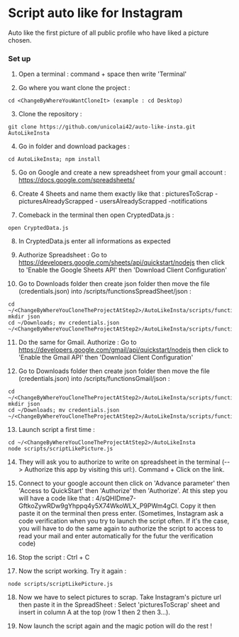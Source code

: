 # Script auto like for Instagram

Auto like the first picture of all public profile who have liked a picture chosen.

### Set up

1. Open a terminal : command + space then write 'Terminal'

2. Go where you want clone the project :
```
cd <ChangeByWhereYouWantCloneIt> (example : cd Desktop)
```

3. Clone the repository :
```
git clone https://github.com/unicolai42/auto-like-insta.git AutoLikeInsta
```

4. Go in folder and download packages :
```
cd AutoLikeInsta; npm install
```

5. Go on Google and create a new spreadsheet from your gmail account : https://docs.google.com/spreadsheets/

6. Create 4 Sheets and name them exactly like that : picturesToScrap - picturesAlreadyScrapped - usersAlreadyScrapped -notifications

7. Comeback in the terminal then open CryptedData.js :
```
open CryptedData.js
```

8. In CryptedData.js enter all informations as expected

9. Authorize Spreadsheet : Go to https://developers.google.com/sheets/api/quickstart/nodejs then click to 'Enable the Google Sheets API' then 'Download Client Configuration'

10. Go to Downloads folder then create json folder then move the file (credentials.json) into /scripts/functionsSpreadSheet/json :
```
cd ~/<ChangeByWhereYouCloneTheProjectAtStep2>/AutoLikeInsta/scripts/functionsSpreadSheet/
mkdir json
cd ~/Downloads; mv credentials.json ~/<ChangeByWhereYouCloneTheProjectAtStep2>/AutoLikeInsta/scripts/functionsSpreadSheet/json
```

11. Do the same for Gmail. Authorize : Go to https://developers.google.com/gmail/api/quickstart/nodejs then click to 'Enable the Gmail API' then 'Download Client Configuration'

12. Go to Downloads folder then create json folder then move the file (credentials.json) into /scripts/functionsGmail/json :
```
cd ~/<ChangeByWhereYouCloneTheProjectAtStep2>/AutoLikeInsta/scripts/functionsGmail/
mkdir json
cd ~/Downloads; mv credentials.json ~/<ChangeByWhereYouCloneTheProjectAtStep2>/AutoLikeInsta/scripts/functionsGmail/json
```

13. Launch script a first time :
```
cd ~/<ChangeByWhereYouCloneTheProjectAtStep2>/AutoLikeInsta
node scripts/scriptLikePicture.js
```

14. They will ask you to authorize to write on spreadsheet in the terminal (--> Authorize this app by visiting this url:). Command + Click on the link.

15. Connect to your google account then click on 'Advance parameter' then 'Access to QuickStart' then 'Authorize' then 'Authorize'. At this step you will have a code like that : 4/sQHIDme7-GftkoZywRDw9gYhppq4y5X74WkoWLX_P9PWm4gCI. Copy it then paste it on the terminal then press enter.
(Sometimes, Instagram ask a code verification when you try to launch the script often. If it's the case, you will have to do the same again to authorize the script to access to read your mail and enter automatically for the futur the verification code)

16. Stop the script : Ctrl + C

17. Now the script working. Try it again :
```
node scripts/scriptLikePicture.js
```

18. Now we have to select pictures to scrap. Take Instagram's picture url then paste it in the SpreadSheet : Select 'picturesToScrap' sheet and insert in column A at the top (row 1 then 2 then 3...).

19. Now launch the script again and the magic potion will do the rest !
